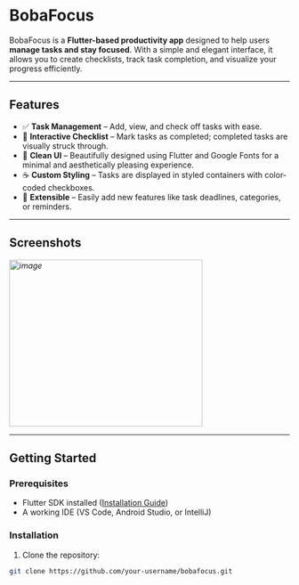 # BobaFocus

BobaFocus is a **Flutter-based productivity app** designed to help users **manage tasks and stay focused**. With a simple and elegant interface, it allows you to create checklists, track task completion, and visualize your progress efficiently.  

---

## Features

- ✅ **Task Management** – Add, view, and check off tasks with ease.  
- 📝 **Interactive Checklist** – Mark tasks as completed; completed tasks are visually struck through.  
- 🎨 **Clean UI** – Beautifully designed using Flutter and Google Fonts for a minimal and aesthetically pleasing experience.  
- ☕ **Custom Styling** – Tasks are displayed in styled containers with color-coded checkboxes.  
- 🔧 **Extensible** – Easily add new features like task deadlines, categories, or reminders.  

---

## Screenshots

*<img width="347" height="300" alt="image" src="https://github.com/user-attachments/assets/a5180be8-99f5-40c5-8607-00c24289750e" />*

---

## Getting Started

### Prerequisites

- Flutter SDK installed ([Installation Guide](https://flutter.dev/docs/get-started/install))  
- A working IDE (VS Code, Android Studio, or IntelliJ)  

### Installation

1. Clone the repository:

```bash
git clone https://github.com/your-username/bobafocus.git
